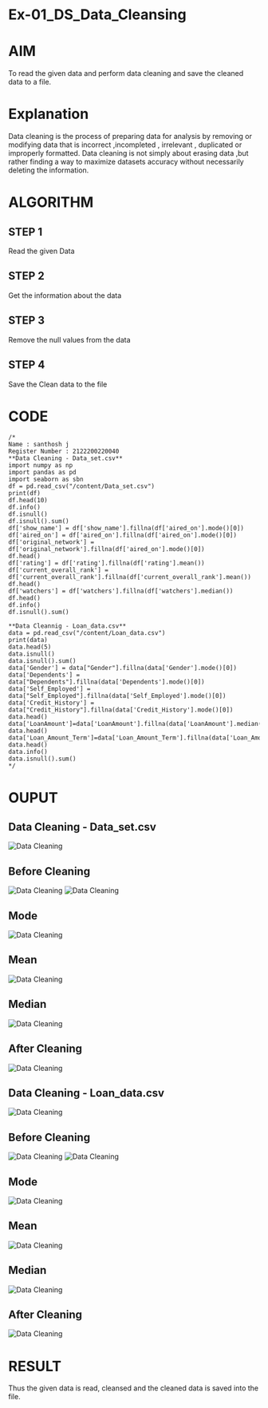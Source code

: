 # Ex-01_DS_Data_Cleansing
# AIM
To read the given data and perform data cleaning and save the cleaned data to a file.

# Explanation
Data cleaning is the process of preparing data for analysis by removing or modifying data that is incorrect ,incompleted , irrelevant , duplicated or improperly formatted. Data cleaning is not simply about erasing data ,but rather finding a way to maximize datasets accuracy without necessarily deleting the information.

# ALGORITHM
## STEP 1
Read the given Data

## STEP 2
Get the information about the data

## STEP 3
Remove the null values from the data

## STEP 4
Save the Clean data to the file

# CODE
```
/* 
Name : santhosh j
Register Number : 2122200220040
**Data Cleaning - Data_set.csv**
import numpy as np
import pandas as pd
import seaborn as sbn
df = pd.read_csv("/content/Data_set.csv")
print(df)
df.head(10)
df.info()
df.isnull()
df.isnull().sum()
df['show_name'] = df['show_name'].fillna(df['aired_on'].mode()[0])
df['aired_on'] = df['aired_on'].fillna(df['aired_on'].mode()[0])
df['original_network'] = df['original_network'].fillna(df['aired_on'].mode()[0])
df.head()
df['rating'] = df['rating'].fillna(df['rating'].mean())
df['current_overall_rank'] = df['current_overall_rank'].fillna(df['current_overall_rank'].mean())
df.head()
df['watchers'] = df['watchers'].fillna(df['watchers'].median())
df.head()
df.info()
df.isnull().sum()

**Data Cleannig - Loan_data.csv**
data = pd.read_csv("/content/Loan_data.csv")
print(data)
data.head(5)
data.isnull()
data.isnull().sum()
data['Gender'] = data["Gender"].fillna(data['Gender'].mode()[0])
data['Dependents'] = data["Dependents"].fillna(data['Dependents'].mode()[0])
data['Self_Employed'] = data["Self_Employed"].fillna(data['Self_Employed'].mode()[0])
data['Credit_History'] = data["Credit_History"].fillna(data['Credit_History'].mode()[0])
data.head()
data['LoanAmount']=data['LoanAmount'].fillna(data['LoanAmount'].median())
data.head()
data['Loan_Amount_Term']=data['Loan_Amount_Term'].fillna(data['Loan_Amount_Term'].mean())
data.head()
data.info()
data.isnull().sum()
*/
```
# OUPUT
## Data Cleaning - Data_set.csv
![Data Cleaning](/images/img.png)

## Before Cleaning
![Data Cleaning](/images/img2.png)
![Data Cleaning](/images/img3.png)

## Mode
![Data Cleaning](/images/mode.png)

## Mean
![Data Cleaning](/images/mean.png)

## Median
![Data Cleaning](/images/median.png)

## After Cleaning
![Data Cleaning](/images/img4.png)

## Data Cleaning - Loan_data.csv
![Data Cleaning](/images/image1.png)

## Before Cleaning
![Data Cleaning](/images/image2.png)
![Data Cleaning](/images/image3.png)

## Mode
![Data Cleaning](/images/mode2.png)

## Mean
![Data Cleaning](/images/mean2.png)

## Median
![Data Cleaning](/images/median2.png)

## After Cleaning
![Data Cleaning](/images/image4.png)

# RESULT
Thus the given data is read, cleansed and the cleaned data is saved into the file.


